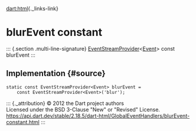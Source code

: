 [dart:html](../../dart-html/dart-html-library){._links-link}

blurEvent constant
==================

::: {.section .multi-line-signature}
[EventStreamProvider](../eventstreamprovider-class)\<[Event](../event-class)\>
const blurEvent
:::

Implementation {#source}
--------------

``` {.language-dart data-language="dart"}
static const EventStreamProvider<Event> blurEvent =
    const EventStreamProvider<Event>('blur');
```

::: {._attribution}
© 2012 the Dart project authors\
Licensed under the BSD 3-Clause \"New\" or \"Revised\" License.\
<https://api.dart.dev/stable/2.18.5/dart-html/GlobalEventHandlers/blurEvent-constant.html>
:::
